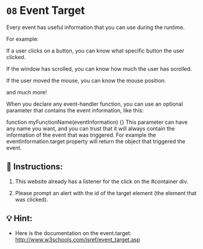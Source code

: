# `08` Event Target
Every event has useful information that you can use during the runtime.

For example:

If a user clicks on a button, you can know what specific button the user clicked.

If the window has scrolled, you can know how much the user has scrolled.

If the user moved the mouse, you can know the mouse position.

and much more!

When you declare any event-handler function, you can use an optional parameter that contains the event information, like this:

function myFunctionName(eventInformation) {}
This parameter can have any name you want, and you can trust that it will always contain the information of the event that was triggered. For example the eventInformation.target property will return the object that triggered the event.

## 📝 Instructions:
1. This website already has a listener for the click on the #container div.

2. Please prompt an alert with the id of the target element (the element that was clicked).
## 💡 Hint:
- Here is the documentation on the event.target: http://www.w3schools.com/jsref/event_target.asp
